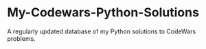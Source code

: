 # My-Codewars-Python-Solutions
A regularly updated database of my Python solutions to CodeWars problems.
